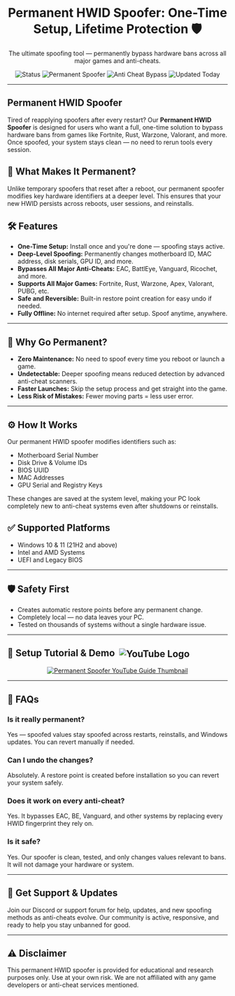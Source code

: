 <h1 align="center">Permanent HWID Spoofer: One-Time Setup, Lifetime Protection 🛡️</h1>
<p align="center">The ultimate spoofing tool — permanently bypass hardware bans across all major games and anti-cheats.</p>

<p align="center">
    <img src="https://img.shields.io/badge/Status-Active-brightgreen?style=flat-square" alt="Status">
    <img src="https://img.shields.io/badge/Spoofing-Type%3A%20Permanent-critical?style=flat-square" alt="Permanent Spoofer">
    <img src="https://img.shields.io/badge/Anti%20Cheat%20Bypass-EAC%2C%20BE%2C%20Vanguard-blue?style=flat-square" alt="Anti Cheat Bypass">
    <img src="https://img.shields.io/badge/Updated-Today-orange?style=flat-square" alt="Updated Today">
</p>

<hr />

<h2>Permanent HWID Spoofer</h2>
<p>Tired of reapplying spoofers after every restart? Our <strong>Permanent HWID Spoofer</strong> is designed for users who want a full, one-time solution to bypass hardware bans from games like Fortnite, Rust, Warzone, Valorant, and more. Once spoofed, your system stays clean — no need to rerun tools every session.</p>

<h2>🔐 What Makes It Permanent?</h2>
<p>Unlike temporary spoofers that reset after a reboot, our permanent spoofer modifies key hardware identifiers at a deeper level. This ensures that your new HWID persists across reboots, user sessions, and reinstalls.</p>

<h2>🛠️ Features</h2>
<ul>
    <li><strong>One-Time Setup:</strong> Install once and you're done — spoofing stays active.</li>
    <li><strong>Deep-Level Spoofing:</strong> Permanently changes motherboard ID, MAC address, disk serials, GPU ID, and more.</li>
    <li><strong>Bypasses All Major Anti-Cheats:</strong> EAC, BattlEye, Vanguard, Ricochet, and more.</li>
    <li><strong>Supports All Major Games:</strong> Fortnite, Rust, Warzone, Apex, Valorant, PUBG, etc.</li>
    <li><strong>Safe and Reversible:</strong> Built-in restore point creation for easy undo if needed.</li>
    <li><strong>Fully Offline:</strong> No internet required after setup. Spoof anytime, anywhere.</li>
</ul>

<hr />

<h2>💎 Why Go Permanent?</h2>
<ul>
    <li><strong>Zero Maintenance:</strong> No need to spoof every time you reboot or launch a game.</li>
    <li><strong>Undetectable:</strong> Deeper spoofing means reduced detection by advanced anti-cheat scanners.</li>
    <li><strong>Faster Launches:</strong> Skip the setup process and get straight into the game.</li>
    <li><strong>Less Risk of Mistakes:</strong> Fewer moving parts = less user error.</li>
</ul>

<hr />

<h2>⚙️ How It Works</h2>
<p>Our permanent HWID spoofer modifies identifiers such as:</p>
<ul>
    <li>Motherboard Serial Number</li>
    <li>Disk Drive & Volume IDs</li>
    <li>BIOS UUID</li>
    <li>MAC Addresses</li>
    <li>GPU Serial and Registry Keys</li>
</ul>
<p>These changes are saved at the system level, making your PC look completely new to anti-cheat systems even after shutdowns or reinstalls.</p>

<h2>✅ Supported Platforms</h2>
<ul>
    <li>Windows 10 & 11 (21H2 and above)</li>
    <li>Intel and AMD Systems</li>
    <li>UEFI and Legacy BIOS</li>
</ul>

<hr />

<h2>🛡️ Safety First</h2>
<ul>
    <li>Creates automatic restore points before any permanent change.</li>
    <li>Completely local — no data leaves your PC.</li>
    <li>Tested on thousands of systems without a single hardware issue.</li>
</ul>

<hr />

<h2>🎥 Setup Tutorial & Demo <img src="https://www.youtube.com/favicon.ico" alt="YouTube Logo" style="vertical-align: middle; margin-left: 5px;"></h2>
<p align="center">
    <a href="https://www.youtube.com/watch?v=b8XyEwxpccE" target="_blank">
        <img src="https://img.youtube.com/vi/b8XyEwxpccE/0.jpg" alt="Permanent Spoofer YouTube Guide Thumbnail">
    </a>
</p>

<hr />

<h2>📌 FAQs</h2>

<h3>Is it really permanent?</h3>
<p>Yes — spoofed values stay spoofed across restarts, reinstalls, and Windows updates. You can revert manually if needed.</p>

<h3>Can I undo the changes?</h3>
<p>Absolutely. A restore point is created before installation so you can revert your system safely.</p>

<h3>Does it work on every anti-cheat?</h3>
<p>Yes. It bypasses EAC, BE, Vanguard, and other systems by replacing every HWID fingerprint they rely on.</p>

<h3>Is it safe?</h3>
<p>Yes. Our spoofer is clean, tested, and only changes values relevant to bans. It will not damage your hardware or system.</p>

<hr />

<h2>💬 Get Support & Updates</h2>
<p>Join our Discord or support forum for help, updates, and new spoofing methods as anti-cheats evolve. Our community is active, responsive, and ready to help you stay unbanned for good.</p>

<hr />

<h2>⚠️ Disclaimer</h2>
<p>This permanent HWID spoofer is provided for educational and research purposes only. Use at your own risk. We are not affiliated with any game developers or anti-cheat services mentioned.</p>
